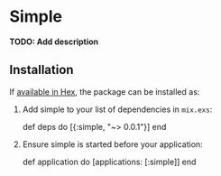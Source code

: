 # Simple

**TODO: Add description**

## Installation

If [available in Hex](https://hex.pm/docs/publish), the package can be installed as:

  1. Add simple to your list of dependencies in `mix.exs`:

        def deps do
          [{:simple, "~> 0.0.1"}]
        end

  2. Ensure simple is started before your application:

        def application do
          [applications: [:simple]]
        end
